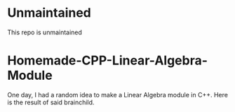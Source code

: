 # Unmaintained
This repo is unmaintained

# Homemade-CPP-Linear-Algebra-Module
One day, I had a random idea to make a Linear Algebra module in C++. Here is the result of said brainchild.
